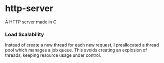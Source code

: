 # http-server
A HTTP server made in C


### Load Scalability

Instead of create a new thread for each new request, I preallocated a thread pool which manages a job queue.
This avoids creating an explosion of threads, keeping resource usage under control.